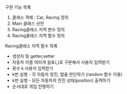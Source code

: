 구현 기능 목록
1. 클래스 객체 : Car, Racing 정의
3. Main 클래스 선언
4. Racing클래스 지역 변수 정의 
5. Racing클래스 지역 함수 정의

Racing클래스 지역 함수 목록
- 생성자 및 getter,setter
- 자동차 이름 여러개 쉼표(,)로 구분해서 사용자 입력받기
- 횟수 k 사용자 입력받기
- k번 실행 - 각 자동차 정진, 멈춤 판단하기 (random 함수 이용)
- k번 실행 - 모든 자동차의 전진 상태(position) 출력하기
- 순서대로 게임 진행하기
